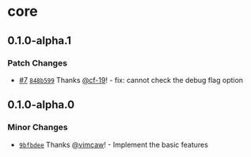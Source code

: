 # core

## 0.1.0-alpha.1

### Patch Changes

- [#7](https://github.com/vimcaw/three-devtools/pull/7) [`848b599`](https://github.com/vimcaw/three-devtools/commit/848b599b432490d44d54040474c028c0b05bc90d) Thanks [@cf-19](https://github.com/cf-19)! - fix: cannot check the debug flag option

## 0.1.0-alpha.0

### Minor Changes

- [`9bfbdee`](https://github.com/vimcaw/three-devtools/commit/9bfbdee187ecf5cf90fcf7b0f9f392b053b8decf) Thanks [@vimcaw](https://github.com/vimcaw)! - Implement the basic features

